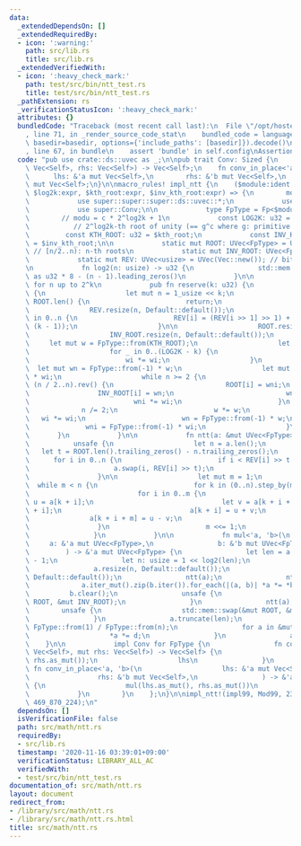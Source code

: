 ```yaml
---
data:
  _extendedDependsOn: []
  _extendedRequiredBy:
  - icon: ':warning:'
    path: src/lib.rs
    title: src/lib.rs
  _extendedVerifiedWith:
  - icon: ':heavy_check_mark:'
    path: test/src/bin/ntt_test.rs
    title: test/src/bin/ntt_test.rs
  _pathExtension: rs
  _verificationStatusIcon: ':heavy_check_mark:'
  attributes: {}
  bundledCode: "Traceback (most recent call last):\n  File \"/opt/hostedtoolcache/Python/3.9.0/x64/lib/python3.9/site-packages/onlinejudge_verify/documentation/build.py\"\
    , line 71, in _render_source_code_stat\n    bundled_code = language.bundle(stat.path,\
    \ basedir=basedir, options={'include_paths': [basedir]}).decode()\n  File \"/opt/hostedtoolcache/Python/3.9.0/x64/lib/python3.9/site-packages/onlinejudge_verify/languages/user_defined.py\"\
    , line 67, in bundle\n    assert 'bundle' in self.config\nAssertionError\n"
  code: "pub use crate::ds::uvec as _;\n\npub trait Conv: Sized {\n    fn conv(lhs:\
    \ Vec<Self>, rhs: Vec<Self>) -> Vec<Self>;\n    fn conv_in_place<'a, 'b>(\n  \
    \      lhs: &'a mut Vec<Self>,\n        rhs: &'b mut Vec<Self>,\n    ) -> &'a\
    \ mut Vec<Self>;\n}\n\nmacro_rules! impl_ntt {\n    ($module:ident, $modu:ty,\
    \ $log2k:expr, $kth_root:expr, $inv_kth_root:expr) => {\n        mod $module {\n\
    \            use super::super::super::ds::uvec::*;\n            use super::super::super::fp::*;\n\
    \            use super::Conv;\n\n            type FpType = Fp<$modu>;\n\n    \
    \        // modu = c * 2^log2k + 1\n            const LOG2K: u32 = $log2k;\n \
    \           // 2^log2k-th root of unity (== g^c where g: primitive root)\n   \
    \         const KTH_ROOT: u32 = $kth_root;\n            const INV_KTH_ROOT: u32\
    \ = $inv_kth_root;\n\n            static mut ROOT: UVec<FpType> = UVec(Vec::new());\
    \ // [n/2..n): n-th roots\n            static mut INV_ROOT: UVec<FpType> = UVec(Vec::new());\n\
    \            static mut REV: UVec<usize> = UVec(Vec::new()); // bit reversed\n\
    \n            fn log2(n: usize) -> u32 {\n                std::mem::size_of::<usize>()\
    \ as u32 * 8 - (n - 1).leading_zeros()\n            }\n\n            // reserve\
    \ for n up to 2^k\n            pub fn reserve(k: u32) {\n                unsafe\
    \ {\n                    let mut n = 1_usize << k;\n                    if n <=\
    \ ROOT.len() {\n                        return;\n                    }\n     \
    \               REV.resize(n, Default::default());\n                    for i\
    \ in 0..n {\n                        REV[i] = (REV[i >> 1] >> 1) + ((i & 1) <<\
    \ (k - 1));\n                    }\n\n                    ROOT.resize(n, Default::default());\n\
    \                    INV_ROOT.resize(n, Default::default());\n               \
    \     let mut w = FpType::from(KTH_ROOT);\n                    let mut wi = FpType::from(INV_KTH_ROOT);\n\
    \                    for _ in 0..(LOG2K - k) {\n                        w *= w;\n\
    \                        wi *= wi;\n                    }\n                  \
    \  let mut wn = FpType::from(-1) * w;\n                    let mut wni = FpType::from(-1)\
    \ * wi;\n                    while n >= 2 {\n                        for i in\
    \ (n / 2..n).rev() {\n                            ROOT[i] = wni;\n           \
    \                 INV_ROOT[i] = wn;\n                            wn *= w;\n  \
    \                          wni *= wi;\n                        }\n           \
    \             n /= 2;\n                        w *= w;\n                     \
    \   wi *= wi;\n                        wn = FpType::from(-1) * w;\n          \
    \              wni = FpType::from(-1) * wi;\n                    }\n         \
    \       }\n            }\n\n            fn ntt(a: &mut UVec<FpType>) {\n     \
    \           unsafe {\n                    let n = a.len();\n                 \
    \   let t = ROOT.len().trailing_zeros() - n.trailing_zeros();\n              \
    \      for i in 0..n {\n                        if i < REV[i] >> t {\n       \
    \                     a.swap(i, REV[i] >> t);\n                        }\n   \
    \                 }\n\n                    let mut m = 1;\n                  \
    \  while m < n {\n                        for k in (0..n).step_by(m * 2) {\n \
    \                           for i in 0..m {\n                                let\
    \ u = a[k + i];\n                                let v = a[k + i + m] * ROOT[m\
    \ + i];\n                                a[k + i] = u + v;\n                 \
    \               a[k + i + m] = u - v;\n                            }\n       \
    \                 }\n                        m <<= 1;\n                    }\n\
    \                }\n            }\n\n            fn mul<'a, 'b>(\n           \
    \     a: &'a mut UVec<FpType>,\n                b: &'b mut UVec<FpType>,\n   \
    \         ) -> &'a mut UVec<FpType> {\n                let len = a.len() + b.len()\
    \ - 1;\n                let n: usize = 1 << log2(len);\n                reserve(n.trailing_zeros());\n\
    \                a.resize(n, Default::default());\n                b.resize(n,\
    \ Default::default());\n                ntt(a);\n                ntt(b);\n   \
    \             a.iter_mut().zip(b.iter()).for_each(|(a, b)| *a *= *b);\n      \
    \          b.clear();\n                unsafe {\n                    std::mem::swap(&mut\
    \ ROOT, &mut INV_ROOT);\n                }\n                ntt(a);\n        \
    \        unsafe {\n                    std::mem::swap(&mut ROOT, &mut INV_ROOT);\n\
    \                }\n                a.truncate(len);\n                let d =\
    \ FpType::from(1) / FpType::from(n);\n                for a in &mut a[..] {\n\
    \                    *a *= d;\n                }\n                a\n        \
    \    }\n\n            impl Conv for FpType {\n                fn conv(mut lhs:\
    \ Vec<Self>, mut rhs: Vec<Self>) -> Vec<Self> {\n                    mul(lhs.as_mut(),\
    \ rhs.as_mut());\n                    lhs\n                }\n               \
    \ fn conv_in_place<'a, 'b>(\n                    lhs: &'a mut Vec<Self>,\n   \
    \                 rhs: &'b mut Vec<Self>,\n                ) -> &'a mut Vec<Self>\
    \ {\n                    mul(lhs.as_mut(), rhs.as_mut())\n                }\n\
    \            }\n        }\n    };\n}\n\nimpl_ntt!(impl99, Mod99, 23, 15_311_432,\
    \ 469_870_224);\n"
  dependsOn: []
  isVerificationFile: false
  path: src/math/ntt.rs
  requiredBy:
  - src/lib.rs
  timestamp: '2020-11-16 03:39:01+09:00'
  verificationStatus: LIBRARY_ALL_AC
  verifiedWith:
  - test/src/bin/ntt_test.rs
documentation_of: src/math/ntt.rs
layout: document
redirect_from:
- /library/src/math/ntt.rs
- /library/src/math/ntt.rs.html
title: src/math/ntt.rs
---
```

